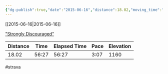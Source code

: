 ```yaml
---
{"dg-publish":true,"date":"2015-06-16","distance":18.02,"moving_time":"56:27","elapsed_time":"56:27","pace":"3:07","total_elevation_gain":1160,"url":"https://www.strava.com/activities/327022035","permalink":"/01-personal/strava/2015-06-16-strongly-discouraged/","dgPassFrontmatter":true}
---
```



[[2015-06-16\|2015-06-16]]

["Strongly Discouraged"](https://www.strava.com/activities/327022035)

| Distance | Time  | Elapsed Time | Pace | Elevation |
| -------- | ----- | ------------ | ---- | --------- |
| 18.02    | 56:27 | 56:27        | 3:07 | 1160      |




#strava
